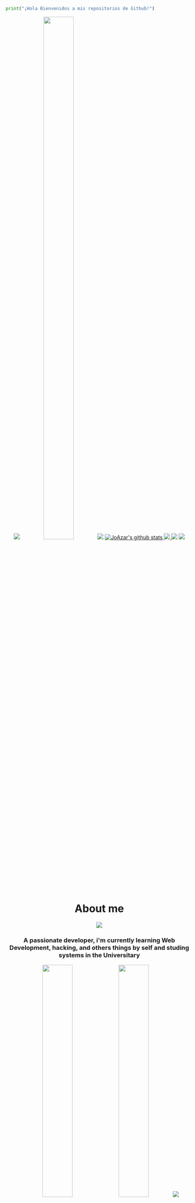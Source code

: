 
  ```python
  print("¡Hola Bienvenidos a mis repositorios de Github!")
  ```
<div align="center">
  <img src="https://media3.giphy.com/media/v1.Y2lkPTc5MGI3NjExODJhcmRpYWdsenF1em4yempobmk4N3Z3dnltbnp4czluZWc2amRqOCZlcD12MV9pbnRlcm5hbF9naWZfYnlfaWQmY3Q9Zw/Ph0oIVQeuvh0k/giphy.gif">
  <img src="https://media3.giphy.com/media/v1.Y2lkPTc5MGI3NjExcGk2N283ajVkdnFweHJqYWYzNDhmZmE0YnZjNHo3MzE1YngzNXM3ZSZlcD12MV9pbnRlcm5hbF9naWZfYnlfaWQmY3Q9Zw/ES9cAJlcxblRESzOH1/giphy.gif" width="40%" height = "60%">
  <img src="https://user-images.githubusercontent.com/73097560/115834477-dbab4500-a447-11eb-908a-139a6edaec5c.gif">
  <a href="https://github.com/JoAzar">
    <img src="https://github-readme-stats.vercel.app/api?username=JoAzar&hide_border=true&show_icons=true" alt="JoAzar's github stats">
  </a>
  <a href="https://github.com/JoAzar">
    <img src="https://github-readme-stats.vercel.app/api/top-langs/?username=JoAzar&layout=compact&title_color=007bff&text_color=e7e7e7&icon_color=007bff&bg_color=171c28">
  </a>
  <img src="https://user-images.githubusercontent.com/73097560/115834477-dbab4500-a447-11eb-908a-139a6edaec5c.gif">
  <img src="https://www.gifsanimados.org/data/media/562/linea-imagen-animada-0110.gif">
  <h1>About me</h1>
  <img src="https://www.gifsanimados.org/data/media/562/linea-imagen-animada-0110.gif"/>
  <h3>A passionate developer, i'm currently learning Web Development, hacking, and others things by self and studing systems in the Universitary</h3>
  <img src="https://media0.giphy.com/media/v1.Y2lkPTc5MGI3NjExN2xwZm9saTczeXVhemoybXduZXBtazV1OGJ5eTZ2bG9pdndwb3Z3ZSZlcD12MV9pbnRlcm5hbF9naWZfYnlfaWQmY3Q9Zw/qcS3XN8pQO9wYWoOdW/giphy.gif" width=40%>
  <img src="https://media1.giphy.com/media/v1.Y2lkPTc5MGI3NjExejI2M3g5anZnMXUwa2c1cGY5MTBqanBwMnM2Ynd4MjNqa3ZoaXU1MCZlcD12MV9pbnRlcm5hbF9naWZfYnlfaWQmY3Q9Zw/yNZBiGoV73NUN8Sn14/giphy.gif" width=40%>
  <img src="https://user-images.githubusercontent.com/73097560/115834477-dbab4500-a447-11eb-908a-139a6edaec5c.gif">
  
  ```java
  For(String lenguaje : lenguajes)
    System.out.println(Language);
  ```

  <div align="center">
    <img src="https://skillicons.dev/icons?i=python,php,java,c,javascript,css,html">
  </div>
  
  ```php
  <?php
  echo "Education";
  ?>
  ``` 
  <img src="https://img.shields.io/badge/Udemy-A435F0?style=for-the-badge&logo=Udemy&logoColor=white">
  <img src="https://img.shields.io/badge/Freecodecamp-%23123.svg?&style=for-the-badge&logo=freecodecamp&logoColor=green">
  <img src="https://img.shields.io/badge/Duolingo-%234DC730.svg?style=for-the-badge&logo=Duolingo&logoColor=white">
  
  <h3>Softwares and Tools</h3>
  <img src="https://img.shields.io/badge/Linux-FCC624?style=for-the-badge&logo=linux&logoColor=black">
  <img src="https://img.shields.io/badge/Ubuntu-E95420?style=for-the-badge&logo=ubuntu&logoColor=white">
  <img src="https://img.shields.io/badge/Linux%20Mint-87CF3E?style=for-the-badge&logo=Linux%20Mint&logoColor=white">
  <img src="https://img.shields.io/badge/Debian-D70A53?style=for-the-badge&logo=debian&logoColor=white">
  <img src="https://img.shields.io/badge/Windows%20xp-003399?style=for-the-badge&logo=windowsxp&logoColor=white">
  <img src="https://img.shields.io/badge/Windows%2011-%230079d5.svg?style=for-the-badge&logo=Windows%2011&logoColor=white">
  <img src="https://img.shields.io/badge/git-%23F05033.svg?style=for-the-badge&logo=git&logoColor=white">
  <img src="https://img.shields.io/badge/github-%23121011.svg?style=for-the-badge&logo=github&logoColor=white">
  <img src="https://img.shields.io/badge/Visual%20Studio%20Code-0078d7.svg?style=for-the-badge&logo=visual-studio-code&logoColor=white">
  <img src="https://img.shields.io/badge/Terminal-%23054020?style=for-the-badge&logo=gnu-bash&logoColor=white">
  <img src="https://img.shields.io/badge/Windows%20Terminal-%234D4D4D.svg?style=for-the-badge&logo=windows-terminal&logoColor=white">
  
  <h3>Office Tools</h3>
  <img src="https://img.shields.io/badge/LibreOffice-%2318A303?style=for-the-badge&logo=LibreOffice&logoColor=white">
  <img src="https://img.shields.io/badge/Microsoft_Office-D83B01?style=for-the-badge&logo=microsoft-office&logoColor=white">
  
  <h3>Version Control</h3>
  <img src="https://img.shields.io/badge/github-%23121011.svg?style=for-the-badge&logo=github&logoColor=white">
  <img src="https://img.shields.io/badge/git-%23F05033.svg?style=for-the-badge&logo=git&logoColor=white">
  
  <h3>Editors</h3>
  <img src="https://img.shields.io/badge/sublime_text-%23575757.svg?style=for-the-badge&logo=sublime-text&logoColor=important">
  <img src="https://img.shields.io/badge/Atom-%2366595C.svg?style=for-the-badge&logo=atom&logoColor=white">
  <img src="https://img.shields.io/badge/Eclipse-FE7A16.svg?style=for-the-badge&logo=Eclipse&logoColor=white">
  <img src="https://img.shields.io/badge/IntelliJIDEA-000000.svg?style=for-the-badge&logo=intellij-idea&logoColor=white">
  <img src="https://img.shields.io/badge/Notepad++-90E59A.svg?style=for-the-badge&logo=notepad%2b%2b&logoColor=black">
  <img src="https://img.shields.io/badge/VIM-%2311AB00.svg?style=for-the-badge&logo=vim&logoColor=white">
  <img src="https://img.shields.io/badge/Visual%20Studio%20Code-0078d7.svg?style=for-the-badge&logo=visual-studio-code&logoColor=white">
  
  <h3>Database</h3>
  <img src="https://img.shields.io/badge/mysql-%2300f.svg?style=for-the-badge&logo=mysql&logoColor=white">
  <img src="https://img.shields.io/badge/sqlite-%2307405e.svg?style=for-the-badge&logo=sqlite&logoColor=white">
  
  <h3>Cloud Hosting</h3>
  <img src="https://img.shields.io/badge/GitHub%20Pages-%23327FC7.svg?style=for-the-badge&logo=github&logoColor=white">
  
  <h3>Cloud Storage</h3>
  <img src="https://img.shields.io/badge/Mega-%23D90007.svg?style=for-the-badge&logo=Mega&logoColor=white">
  <img src="https://img.shields.io/badge/Google%20Drive-4285F4?style=for-the-badge&logo=googledrive&logoColor=white">
  <img src="https://img.shields.io/badge/Dropbox-%233B4D98.svg?style=for-the-badge&logo=Dropbox&logoColor=white">
  <img src="https://img.shields.io/badge/OneDrive-0078D4.svg?style=for-the-badge&logo=microsoftonedrive&logoColor=white">
  
  <h3>Design</h3>
  <img src="https://img.shields.io/badge/Canva-%2300C4CC.svg?style=for-the-badge&logo=Canva&logoColor=white">
  
  <h3>Forum</h3>
  <img src="https://img.shields.io/badge/-Stackoverflow-FE7A16?style=for-the-badge&logo=stack-overflow&logoColor=white">
  <img src="https://img.shields.io/badge/Reddit-%23FF4500.svg?style=for-the-badge&logo=Reddit&logoColor=white">
  
  <h3>Search Engines</h3>
  <img src="https://img.shields.io/badge/Microsoft%20Bing-258FFA?style=for-the-badge&logo=Microsoft%20Bing&logoColor=white">
  <img src="https://img.shields.io/badge/DuckDuckGo-DE5833?style=for-the-badge&logo=DuckDuckGo&logoColor=white">
  <img src="https://img.shields.io/badge/google-4285F4?style=for-the-badge&logo=google&logoColor=white">
  <img src="https://user-images.githubusercontent.com/73097560/115834477-dbab4500-a447-11eb-908a-139a6edaec5c.gif">
  
  <h1>🥇 Recognitions</h1>
  <img src="https://www.gifsanimados.org/data/media/562/linea-imagen-animada-0110.gif">
  <div>
    <h2>Colaborator in Mental health cycle</h2>
    <h3>Organized by the academic secretary and the general secretary of the UNGS</h3>
  </div>
  <div>
    <h2>Introduction to Cybersec course and other Cisco Courses</h2>
    <h3>Certifed from CISCO</h3>
    <a href="https://www.credly.com/badges/2c23c9bd-019d-47c4-9dec-212df57fcdab/public_url">
      <img src="https://images.credly.com/size/110x110/images/af8c6b4e-fc31-47c4-8dcb-eb7a2065dc5b/I2CS__1_.png" alt="Badge" width="120">
    </a>
    <a href="https://www.credly.com/earner/earned/share/4b37b4c2-60c7-44e9-95bf-b3776271e90c">
      <img src="https://images.credly.com/size/110x110/images/f25ec9d4-c59d-49b9-944a-f160012e81cd/image.png" alt="Badge" width="120">
    </a>
  </div>
  
  <h1>¡Let's Connect!</h1>
  <a href="https://www.linkedin.com/in/joel-zalazar-a69325191">
    <img src="https://skillicons.dev/icons?i=linkedin">
  </a>

  <a href="https://www.youtube.com/@IIRedIII">
    <img src="https://img.shields.io/badge/YouTube-%23FF0000.svg?style=for-the-badge&logo=YouTube&logoColor=white">
  </a>
  <h1 align="center">Número de visitas</h1>
  <img src="https://profile-counter.glitch.me/JoAzar/count.svg">
  <img src="https://img.shields.io/github/followers/JoAzar?label=follow&style=social">
  <img src="https://img.shields.io/youtube/channel/subscribers/UCAT-nrHKdCrfGB9F5paIgpA?style=social">
  <img src="https://img.shields.io/youtube/channel/views/UCAT-nrHKdCrfGB9F5paIgpA?style=social">
</div>
